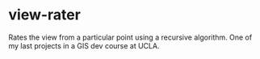 # view-rater
Rates the view from a particular point using a recursive algorithm. One of my last projects in a GIS dev course at UCLA.
